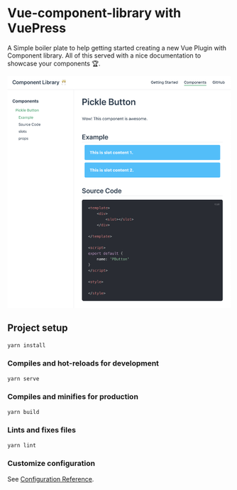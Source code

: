 # Vue-component-library with VuePress

A Simple boiler plate to help getting started creating a new Vue Plugin with Component library. All of this served with a nice documentation to showcase your components 🏆.

![](doc_sample.png)

## Project setup
```
yarn install
```

### Compiles and hot-reloads for development
```
yarn serve
```

### Compiles and minifies for production
```
yarn build
```

### Lints and fixes files
```
yarn lint
```

### Customize configuration
See [Configuration Reference](https://cli.vuejs.org/config/).
